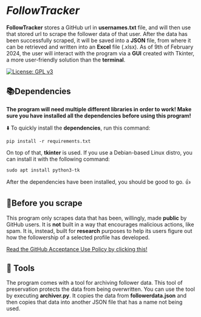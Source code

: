 # ***FollowTracker***

**FollowTracker** stores a GitHub url in **usernames.txt** file, and will then use that stored url to scrape
the follower data of that user. After the data has been successfully scraped, it will be saved into a **JSON** 
file, from where it can be retrieved and written into an **Excel** file (.xlsx). As of 9th of February 2024, 
the user will interact with the program via a **GUI** created with Tkinter, a more user-friendly solution than
the **terminal**.

[![License: GPL v3](https://img.shields.io/badge/License-GPLv3-blue.svg)](https://www.gnu.org/licenses/gpl-3.0)

📚Dependencies
---
**The program will need multiple different libraries in order to work! Make sure you have installed all
the dependencies before using this program!**

⬇️ To quickly install the **dependencies**, run this command:

```pip install -r requirements.txt```

On top of that, **tkinter** is used. If you use a Debian-based Linux distro, you can install it with
the following command:


```sudo apt install python3-tk```

After the dependencies have been installed, you should be good to go. 👍

🚯Before you scrape
---
This program only scrapes data that has been, willingly, made **public** by GitHub users. It is **not** built in
a way that encourages malicious actions, like spam. It is, instead, built for **research** purposes to help its
users figure out how the followership of a selected profile has developed.

[Read the GitHub Acceptance Use Policy by clicking this!](https://docs.github.com/en/site-policy/acceptable-use-policies/github-acceptable-use-policies)

🔧 Tools
---
The program comes with a tool for archiving follower data. This tool of preservation protects the data from being
overwritten. You can use the tool by executing **archiver.py**. It copies the data from **followerdata.json** and
then copies that data into another JSON file that has a name not being used.
